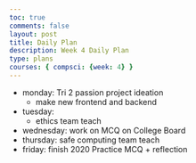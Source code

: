 ```yaml
---
toc: true
comments: false
layout: post
title: Daily Plan 
description: Week 4 Daily Plan 
type: plans
courses: { compsci: {week: 4} }
---
```


- monday: Tri 2 passion project ideation
    - make new frontend and backend
- tuesday: 
    - ethics team teach 
- wednesday: work on MCQ on College Board
- thursday: safe computing team teach
- friday: finish 2020 Practice MCQ + reflection



